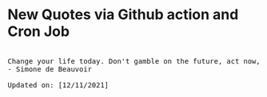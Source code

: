 # New Quotes via Github action and Cron Job

<pre>
<!-- #quote -->
Change your life today. Don't gamble on the future, act now, without delay.
- Simone de Beauvoir

Updated on: [12/11/2021]
<!-- #quoteEnd -->
</pre>
